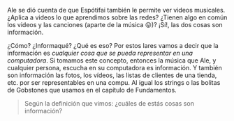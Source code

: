 Ale se dió cuenta de que Espótifai también le permite ver videos musicales. ¿Aplica a videos lo que aprendimos sobre las redes? ¿Tienen algo en común los videos y las canciones (aparte de la música :stuck_out_tongue_closed_eyes:)? ¡Sí!, las dos cosas son información. 

¿Cómo? ¿Informaqué? ¿Qué es eso? Por estos lares vamos a decir que la información es _cualquier cosa que se pueda representar en una computadora_. Si tomamos este concepto, entonces la música que Ale, y cualquier persona, escucha en su computadora es información. Y también son información las fotos, los vídeos, las listas de clientes de una tienda, etc. por ser representables en una compu. Al igual los strings  o las bolitas de Gobstones que usamos en el capítulo de Fundamentos.

>  Según la definición que vimos: ¿cuáles de estás cosas son información?
